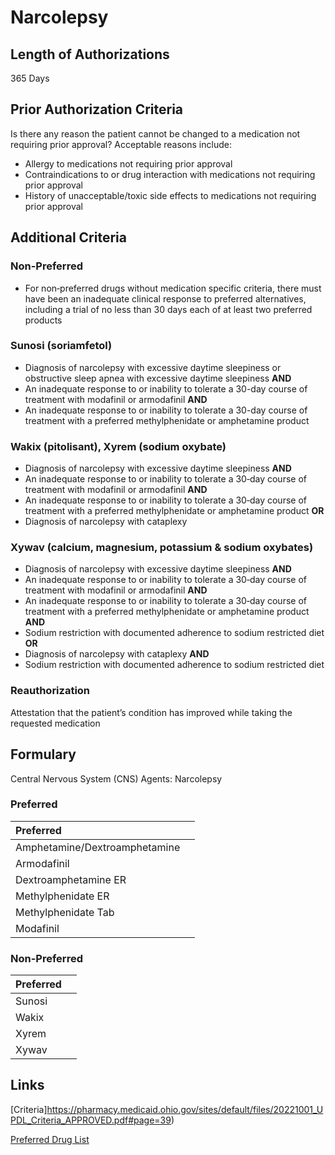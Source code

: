 # Narcolepsy

## Length of Authorizations

365 Days

## Prior Authorization Criteria

Is there any reason the patient cannot be changed to a medication not requiring prior approval? Acceptable reasons include:

-   Allergy to medications not requiring prior approval
-   Contraindications to or drug interaction with medications not requiring prior approval
-   History of unacceptable/toxic side effects to medications not requiring prior approval

## Additional Criteria

### Non-Preferred

-   For non‐preferred drugs without medication specific criteria, there must have been an inadequate clinical response to preferred alternatives, including a trial of no less than 30 days each of at least two preferred products

### Sunosi (soriamfetol)

-   Diagnosis of narcolepsy with excessive daytime sleepiness or obstructive sleep apnea with excessive daytime sleepiness **AND**
-   An inadequate response to or inability to tolerate a 30-day course of treatment with modafinil or armodafinil **AND**
-   An inadequate response to or inability to tolerate a 30-day course of treatment with a preferred methylphenidate or amphetamine product

### Wakix (pitolisant), Xyrem (sodium oxybate)

-   Diagnosis of narcolepsy with excessive daytime sleepiness **AND**
-   An inadequate response to or inability to tolerate a 30‐day course of treatment with modafinil or armodafinil **AND**
-   An inadequate response to or inability to tolerate a 30‐day course of treatment with a preferred methylphenidate or amphetamine product **OR**
-   Diagnosis of narcolepsy with cataplexy

### Xywav (calcium, magnesium, potassium & sodium oxybates)

-   Diagnosis of narcolepsy with excessive daytime sleepiness **AND**
-   An inadequate response to or inability to tolerate a 30‐day course of treatment with modafinil or armodafinil **AND**
-   An inadequate response to or inability to tolerate a 30‐day course of treatment with a preferred methylphenidate or amphetamine product **AND**
-   Sodium restriction with documented adherence to sodium restricted diet **OR**
-   Diagnosis of narcolepsy with cataplexy **AND**
-   Sodium restriction with documented adherence to sodium restricted diet

### Reauthorization

Attestation that the patient’s condition has improved while taking the requested medication

## Formulary

Central Nervous System (CNS) Agents: Narcolepsy

### Preferred

| Preferred                     |      |
| :---------------------------- | ---: |
| Amphetamine/Dextroamphetamine |      |
| Armodafinil                   |      |
| Dextroamphetamine ER          |      |
| Methylphenidate ER            |      |
| Methylphenidate Tab           |      |
| Modafinil                     |      |

### Non-Preferred

| Preferred |      |
| :-------- | ---: |
| Sunosi    |      |
| Wakix     |      |
| Xyrem     |      |
| Xywav     |      |

## Links

[Criteria]https://pharmacy.medicaid.ohio.gov/sites/default/files/20221001_UPDL_Criteria_APPROVED.pdf#page=39)

[Preferred Drug List](https://pharmacy.medicaid.ohio.gov/sites/default/files/20221001_UPDL_APPROVED_.pdf#page=16)
